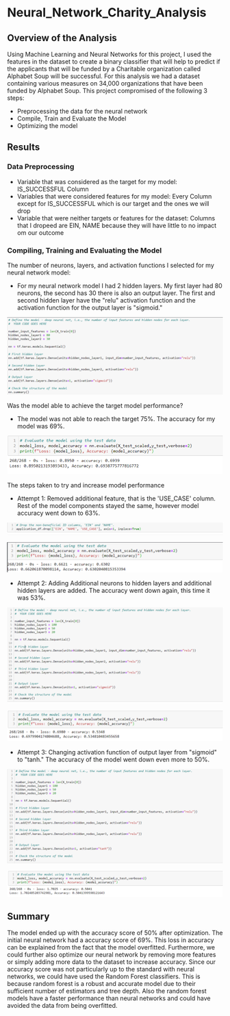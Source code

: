 # Neural_Network_Charity_Analysis

## Overview of the Analysis 
Using Machine Learning and Neural Networks for this project, I used the features in the dataset to create a binary classifier that will help to predict if the applicants that will be funded by a Charitable organization called Alphabet Soup will be successful. For this analysis we had a dataset containing various measures on 34,000 organizations that have been funded by Alphabet Soup. This project compromised of the following 3 steps: 
- Preprocessing the data for the neural network 
- Compile, Train and Evaluate the Model 
- Optimizing the model

## Results 

### Data Preprocessing 
- Variable that was considered as the target for my model: IS_SUCCESSFUL Column
- Variables that were considered features for my model: Every Column except for IS_SUCCESSFUL which is our target and the ones we will drop
- Variable that were neither targets or features for the dataset: Columns that I dropeed are EIN, NAME because they will have little to no impact om our outcome

### Compiling, Training and Evaluating the Model

The number of neurons, layers, and activation functions I selected for my neural network model:
- For my neural network model I had 2 hidden layers. My first layer had 80 neurons, the second has 30 there is also an output layer. The first and second hidden layer have the "relu" activation function and the activation function for the output layer is "sigmoid."

![](https://github.com/ZekeMoore/Neural_Network_Charity_Analysis/blob/main/Resources/Model1.png)

Was the model able to achieve the target model performance?
- The model was not able to reach the target 75%. The accuracy for my model was 69%.

![](https://github.com/ZekeMoore/Neural_Network_Charity_Analysis/blob/main/Resources/Model2.png)

The steps taken to try and increase model performance

- Attempt 1: Removed additional feature, that is the 'USE_CASE' column. Rest of the model components stayed the same, however model accuracy went down to 63%. 

![](https://github.com/ZekeMoore/Neural_Network_Charity_Analysis/blob/main/Resources/Model3.png)

![](https://github.com/ZekeMoore/Neural_Network_Charity_Analysis/blob/main/Resources/Model4.png)

-  Attempt 2: Adding Additional neurons to hidden layers and additional hidden layers are added. The accuracy went down again, this time it was 53%.

![](https://github.com/ZekeMoore/Neural_Network_Charity_Analysis/blob/main/Resources/Model5.png)

![](https://github.com/ZekeMoore/Neural_Network_Charity_Analysis/blob/main/Resources/Model6.png)

- Attempt 3: Changing activation function of output layer from "sigmoid" to "tanh." The accuracy of the model went down even more to 50%.

![](https://github.com/ZekeMoore/Neural_Network_Charity_Analysis/blob/main/Resources/Model7.png)


![](https://github.com/ZekeMoore/Neural_Network_Charity_Analysis/blob/main/Resources/Model8.png)

## Summary 

The model ended up with the accuracy score of 50% after optimization. The initial neural network had a accuracy score of 69%. This loss in accuracy can be explained from the fact that the model overfitted. Furthermore, we could further also optimize our neural network by removing more features or simply adding more data to the dataset to increase accuracy.
Since our accuracy score was not particularly up to the standard with neural networks, we could have used the Random Forest classifiers. This is because random forest is a robust and accurate model due to their sufficient number of estimators and tree depth. Also the random forest models have a faster performance than neural networks and could have avoided the data from being overfitted. 
